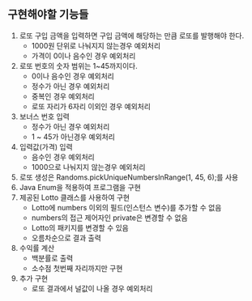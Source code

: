 ## 구현해야할 기능들

1. 로또 구입 금액을 입력하면 구입 금액에 해당하는 만큼 로또를 발행해야 한다.
    -   1000원 단위로 나눠지지 않는경우 예외처리
    -   가격이 0이나 음수인 경우 예외처리
2. 로또 번호의 숫자 범위는 1~45까지이다.
    - 0이나 음수인 경우 예외처리
    - 정수가 아닌 경우 예외처리
    - 중복인 경우 예외처리
    - 로또 자리가 6자리 이외인 경우 예외처리
3. 보너스 번호 입력
    - 정수가 아닌 경우 예외처리
    - 1 ~ 45가 아닌경우 예외처리
4. 입력값(가격) 입력
    - 음수인 경우 예외처리
    - 1000으로 나눠지지 않는경우 예외처리
5. 로또 생성은 Randoms.pickUniqueNumbersInRange(1, 45, 6);를 사용
6. Java Enum을 적용하여 프로그램을 구현
7. 제공된 Lotto 클래스를 사용하여 구현
   - Lotto에 numbers 이외의 필드(인스턴스 변수)를 추가할 수 없음
   - numbers의 접근 제어자인 private은 변경할 수 없음
   - Lotto의 패키지를 변경할 수 있음
   - 오름차순으로 결과 출력
8. 수익률 계산
    - 백분률로 출력
    - 소수점 첫번째 자리까지만 구현
9. 추가 구현 
   - 로또 결과에서 널값이 나올 경우 예외처리